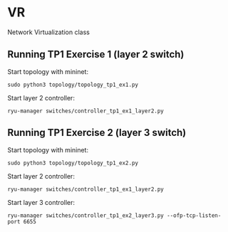 # VR
Network Virtualization class 


## Running TP1 Exercise 1 (layer 2 switch)

Start topology with mininet:

```sudo python3 topology/topology_tp1_ex1.py```

Start layer 2 controller:

```ryu-manager switches/controller_tp1_ex1_layer2.py```

## Running TP1 Exercise 2 (layer 3 switch)

Start topology with mininet:

```sudo python3 topology/topology_tp1_ex2.py```

Start layer 2 controller:

```ryu-manager switches/controller_tp1_ex1_layer2.py```

Start layer 3 controller:

```ryu-manager switches/controller_tp1_ex2_layer3.py --ofp-tcp-listen-port 6655```
